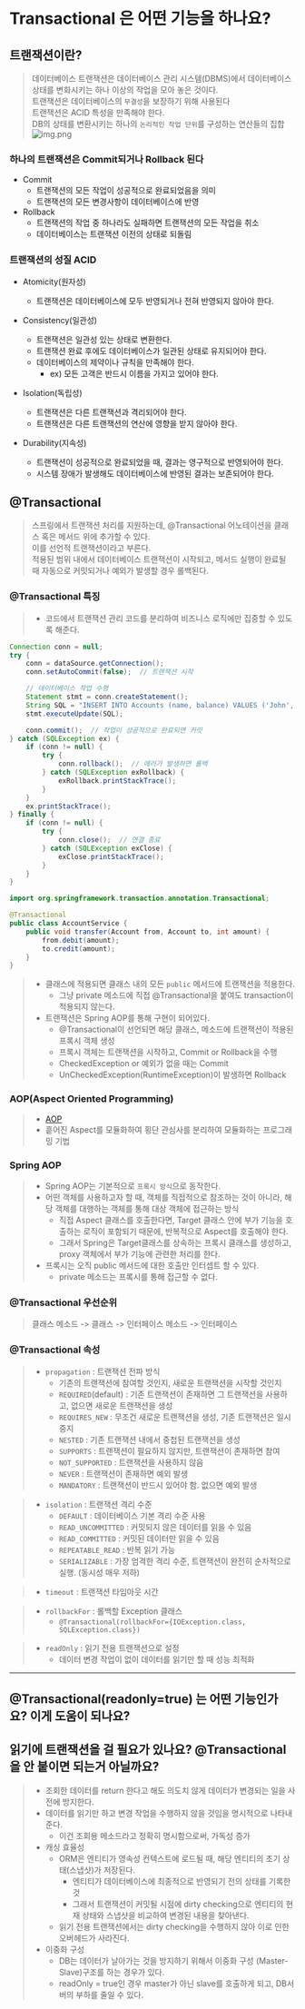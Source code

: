 # Transactional 은 어떤 기능을 하나요?
## 트랜잭션이란?
> 데이터베이스 트랜잭션은 데이터베이스 관리 시스템(DBMS)에서 데이터베이스 상태를 변화시키는 하나 이상의 작업을 모아 놓은 것이다.
> </br>트랜잭션은 데이터베이스의 `무결성`을 보장하기 위해 사용된다
> </br>트랜잭션은 ACID 특성을 만족해야 한다.
> </br> DB의 상태를 변환시키는 하나의 `논리적인 작업 단위`를 구성하는 연산들의 집합
![img.png](img.png)
### 하나의 트랜잭션은  Commit되거나 Rollback 된다
- Commit
  - 트랜잭션의 모든 작업이 성공적으로 완료되었음을 의미
  - 트랜잭션의 모든 변경사항이 데이터베이스에 반영
- Rollback
  - 트랜잭션의 작업 중 하나라도 실패하면 트랜잭션의 모든 작업을 취소
  - 데이터베이스는 트랜잭션 이전의 상태로 되돌림

### 트랜잭션의 성질 ACID
- Atomicity(원자성)
  - 트랜잭션은 데이터베이스에 모두 반영되거나 전혀 반영되지 않아야 한다.


- Consistency(일관성)
  - 트랜잭션은 일관성 있는 상태로 변환한다.
  - 트랜잭션 완료 후에도 데이터베이스가 일관된 상태로 유지되어야 한다.
  - 데이터베이스의 제약이나 규칙을 만족해야 한다.
    - ex) 모든 고객은 반드시 이름을 가지고 있어야 한다.
  

- Isolation(독립성)
  - 트랜잭션은 다른 트랜잭션과 격리되어야 한다.
  - 트랜잭션은 다른 트랜잭션의 연산에 영향을 받지 않아야 한다.
  
    
- Durability(지속성)
  - 트랜잭션이 성공적으로 완료되었을 때, 결과는 영구적으로 반영되어야 한다.
  - 시스템 장애가 발생해도 데이터베이스에 반영된 결과는 보존되어야 한다.


## @Transactional
> 스프링에서 트랜잭션 처리를 지원하는데, @Transactional 어노테이션을 클래스 혹은 메서드 위에 추가할 수 있다.
> </br> 이를 선언적 트랜잭션이라고 부른다.
> </br>적용된 범위 내에서 데이터베이스 트랜잭션이 시작되고, 메서드 실행이 완료될 때 자동으로 커밋되거나 예외가 발생할 경우 롤백된다.

### @Transactional 특징
> - 코드에서 트랜잭션 관리 코드를 분리하여 비즈니스 로직에만 집중할 수 있도록 해준다.
```java
Connection conn = null;
try {
    conn = dataSource.getConnection();
    conn.setAutoCommit(false);  // 트랜잭션 시작

    // 데이터베이스 작업 수행
    Statement stmt = conn.createStatement();
    String SQL = "INSERT INTO Accounts (name, balance) VALUES ('John', 1000)";
    stmt.executeUpdate(SQL);

    conn.commit();  // 작업이 성공적으로 완료되면 커밋
} catch (SQLException ex) {
    if (conn != null) {
        try {
            conn.rollback();  // 에러가 발생하면 롤백
        } catch (SQLException exRollback) {
            exRollback.printStackTrace();
        }
    }
    ex.printStackTrace();
} finally {
    if (conn != null) {
        try {
            conn.close();  // 연결 종료
        } catch (SQLException exClose) {
            exClose.printStackTrace();
        }
    }
}
```
```java
import org.springframework.transaction.annotation.Transactional;

@Transactional
public class AccountService {
    public void transfer(Account from, Account to, int amount) {
        from.debit(amount);
        to.credit(amount);
    }
}
```
> - 클래스에 적용되면 클래스 내의 모든 `public` 메서드에 트랜잭션을 적용한다.
>   - 그냥 private 메소드에 직접 @Transactional을 붙여도 transaction이 적용되지 않는다.
> - 트랜잭션은 Spring AOP를 통해 구현이 되어있다.
>   - @Transactional이 선언되면 해당 클래스, 메소드에 트랜잭션이 적용된 프록시 객체 생성
>   - 프록시 객체는 트랜잭션을 시작하고, Commit or Rollback을 수행
>   - CheckedException or 예외가 없을 때는 Commit
>   - UnCheckedException(RuntimeException)이 발생하면 Rollback

### AOP(Aspect Oriented Programming)
> - [AOP](07-JAVA_SPRING/12_AOP/Readme.md)
> - 흩어진 Aspect를 모듈화하여 횡단 관심사를 분리하여 모듈화하는 프로그래밍 기법

### Spring AOP
> - Spring AOP는 기본적으로 `프록시 방식`으로 동작한다.
> - 어떤 객체를 사용하고자 할 때, 객체를 직접적으로 참조하는 것이 아니라, 해당 객체를 대행하는 객체를 통해 대상 객체에 접근하는 방식
>   - 직접 Aspect 클래스를 호출한다면, Target 클래스 안에 부가 기능을 호출하는 로직이 포함되기 때문에, 반복적으로 Aspect를 호출해야 한다.
>   - 그래서 Spring은 Target클래스를 상속하는 프록시 클래스를 생성하고, proxy 객체에서 부가 기능에 관련한 처리를 한다.
> - 프록시는 오직 public 메서드에 대한 호출만 인터셉트 할 수 있다.
>   - private 메소드는 프록시를 통해 접근할 수 없다.

### @Transactional 우선순위
> 클래스 메소드 -> 클래스 -> 인터페이스 메소드 -> 인터페이스

### @Transactional 속성
> - `propagation` : 트랜잭션 전파 방식
>   - 기존의 트랜잭션에 참여할 것인지, 새로운 트랜잭션을 시작할 것인지
>   - `REQUIRED`(default) : 기존 트랜잭션이 존재하면 그 트랜잭션을 사용하고, 없으면 새로운 트랜잭션을 생성
>   - `REQUIRES_NEW` : 무조건 새로운 트랜잭션을 생성, 기존 트랜잭션은 일시 중지
>   - `NESTED` : 기존 트랜잭션 내에서 중첩된 트랜잭션을 생성
>   - `SUPPORTS` : 트랜잭션이 필요하지 않지만, 트랜잭션이 존재하면 참여
>   - `NOT_SUPPORTED` : 트랜잭션을 사용하지 않음
>   - `NEVER` : 트랜잭션이 존재하면 예외 발생
>   - `MANDATORY` : 트랜잭션이 반드시 있어야 함. 없으면 예외 발생

> - `isolation` : 트랜잭션 격리 수준
>   - `DEFAULT` : 데이터베이스 기본 격리 수준 사용
>   - `READ_UNCOMMITTED` : 커밋되지 않은 데이터를 읽을 수 있음
>   - `READ_COMMITTED` : 커밋된 데이터만 읽을 수 있음
>   - `REPEATABLE_READ` : 반복 읽기 가능
>   - `SERIALIZABLE` : 가장 엄격한 격리 수준, 트랜잭션이 완전히 순차적으로 실행. (동시성 매우 저하)

> - `timeout` : 트랜잭션 타임아웃 시간

> - `rollbackFor` : 롤백할 Exception 클래스
>   - `@Transactional(rollbackFor={IOException.class, SQLException.class})`

> - `readOnly` : 읽기 전용 트랜잭션으로 설정
>   - 데이터 변경 작업이 없이 데이터를 읽기만 할 때 성능 최적화

---
## @Transactional(readonly=true) 는 어떤 기능인가요? 이게 도움이 되나요?
## 읽기에 트랜잭션을 걸 필요가 있나요? @Transactional을 안 붙이면 되는거 아닐까요?
> - 조회한 데이터를 return 한다고 해도 의도치 않게 데이터가 변경되는 일을 사전에 방지한다.
> - 데이터를 읽기만 하고 변경 작업을 수행하지 않을 것임을 명시적으로 나타내준다.
>   - 이건 조회용 메소드라고 정확히 명시함으로써, 가독성 증가
> - 캐싱 효율성
>   - ORM은 엔티티가 영속성 컨텍스트에 로드될 때, 해당 엔티티의 초기 상태(스냅샷)가 저장된다.
>     - 엔티티가 데이터베이스에 최종적으로 반영되기 전의 상태를 기록한 것
>     - 그래서 트랜잭션이 커밋될 시점에 dirty checking으로 엔티티의 현재 상태와 스냅샷을 비교하여 변경된 내용을 찾아낸다.
>   - 읽기 전용 트랜잭션에서는 dirty checking을 수행하지 않아 이로 인한 오버헤드가 사라진다.
> - 이중화 구성
>   - DB는 데이터가 날아가는 것을 방지하기 위해서 이중화 구성 (Master-Slave)구조를 하는 경우가 있다.
>   - readOnly = true인 경우 master가 아닌 slave를 호출하게 되고, DB서버의 부하를 줄일 수 있다.